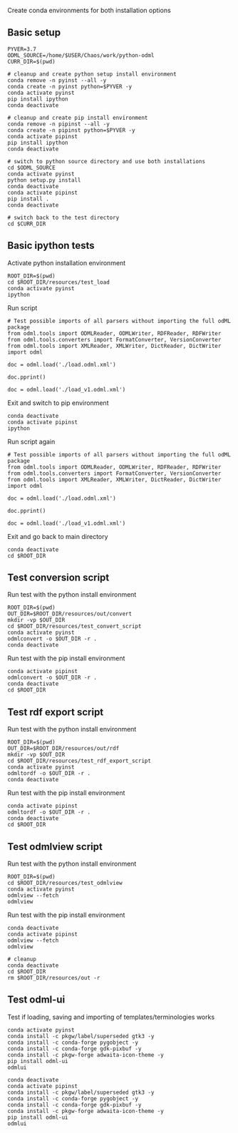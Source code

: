 Create conda environments for both installation options

## Basic setup

    PYVER=3.7
    ODML_SOURCE=/home/$USER/Chaos/work/python-odml
    CURR_DIR=$(pwd)

    # cleanup and create python setup install environment
    conda remove -n pyinst --all -y
    conda create -n pyinst python=$PYVER -y
    conda activate pyinst
    pip install ipython
    conda deactivate

    # cleanup and create pip install environment
    conda remove -n pipinst --all -y
    conda create -n pipinst python=$PYVER -y
    conda activate pipinst
    pip install ipython
    conda deactivate

    # switch to python source directory and use both installations
    cd $ODML_SOURCE
    conda activate pyinst
    python setup.py install
    conda deactivate
    conda activate pipinst
    pip install .
    conda deactivate

    # switch back to the test directory
    cd $CURR_DIR

## Basic ipython tests

Activate python installation environment

    ROOT_DIR=$(pwd)
    cd $ROOT_DIR/resources/test_load
    conda activate pyinst
    ipython

Run script

    # Test possible imports of all parsers without importing the full odML package
    from odml.tools import ODMLReader, ODMLWriter, RDFReader, RDFWriter
    from odml.tools.converters import FormatConverter, VersionConverter
    from odml.tools import XMLReader, XMLWriter, DictReader, DictWriter
    import odml

    doc = odml.load('./load.odml.xml')

    doc.pprint()

    doc = odml.load('./load_v1.odml.xml')

Exit and switch to pip environment 

    conda deactivate
    conda activate pipinst
    ipython

Run script again

    # Test possible imports of all parsers without importing the full odML package
    from odml.tools import ODMLReader, ODMLWriter, RDFReader, RDFWriter
    from odml.tools.converters import FormatConverter, VersionConverter
    from odml.tools import XMLReader, XMLWriter, DictReader, DictWriter
    import odml

    doc = odml.load('./load.odml.xml')

    doc.pprint()

    doc = odml.load('./load_v1.odml.xml')

Exit and go back to main directory

    conda deactivate
    cd $ROOT_DIR

## Test conversion script

Run test with the python install environment  

    ROOT_DIR=$(pwd)
    OUT_DIR=$ROOT_DIR/resources/out/convert
    mkdir -vp $OUT_DIR
    cd $ROOT_DIR/resources/test_convert_script
    conda activate pyinst
    odmlconvert -o $OUT_DIR -r .
    conda deactivate

Run test with the pip install environment

    conda activate pipinst
    odmlconvert -o $OUT_DIR -r .
    conda deactivate
    cd $ROOT_DIR

## Test rdf export script

Run test with the python install environment  

    ROOT_DIR=$(pwd)
    OUT_DIR=$ROOT_DIR/resources/out/rdf
    mkdir -vp $OUT_DIR
    cd $ROOT_DIR/resources/test_rdf_export_script
    conda activate pyinst
    odmltordf -o $OUT_DIR -r .
    conda deactivate

Run test with the pip install environment

    conda activate pipinst
    odmltordf -o $OUT_DIR -r .
    conda deactivate
    cd $ROOT_DIR

## Test odmlview script

Run test with the python install environment

    ROOT_DIR=$(pwd)
    cd $ROOT_DIR/resources/test_odmlview
    conda activate pyinst
    odmlview --fetch
    odmlview

Run test with the pip install environment

    conda deactivate
    conda activate pipinst
    odmlview --fetch
    odmlview

    # cleanup
    conda deactivate
    cd $ROOT_DIR
    rm $ROOT_DIR/resources/out -r

## Test odml-ui

Test if loading, saving and importing of templates/terminologies works

    conda activate pyinst
    conda install -c pkgw/label/superseded gtk3 -y
    conda install -c conda-forge pygobject -y
    conda install -c conda-forge gdk-pixbuf -y
    conda install -c pkgw-forge adwaita-icon-theme -y
    pip install odml-ui
    odmlui

    conda deactivate
    conda activate pipinst
    conda install -c pkgw/label/superseded gtk3 -y
    conda install -c conda-forge pygobject -y
    conda install -c conda-forge gdk-pixbuf -y
    conda install -c pkgw-forge adwaita-icon-theme -y
    pip install odml-ui
    odmlui
